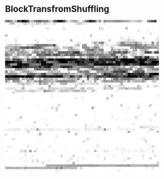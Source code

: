 # BlockTransfromShuffling


![alt text](https://github.com/kazukiminemura/BlockTransfromShuffling/blob/master/Shuffled.jpg)
